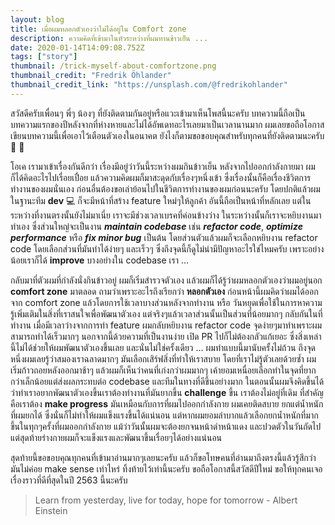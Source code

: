 ```yaml
---
layout: blog
title: เมื่อผมหลอกตัวเองว่าไม่ได้อยู่ใน Comfort zone
description: ความคิดที่เข้ามาในหัวระหว่างที่ผมทานข้าวเย็น ...
date: 2020-01-14T14:09:08.752Z
tags: ["story"]
thumbnail: /trick-myself-about-comfortzone.png
thumbnail_credit: "Fredrik Öhlander"
thumbnail_credit_link: "https://unsplash.com/@fredrikohlander"
---
```


สวัสดีครับเพื่อนๆ พี่ๆ น้องๆ ที่ยังติดตามกันอยู่หรือแวะเข้ามาเห็นโพสนี้นะครับ บทความนี้ถือเป็นบทความแรกของปีหลังจากที่ห่างหายและไม่ได้อัพเดทอะไรเลยมาเป็นเวลานานมาก ผมเลยขอถือโอกาสเขียนบทความนี้เพื่อเอาไว้เตือนตัวเองในอนาคต  ยังไงก็ตามขอขอบคุณสำหรับทุกคนที่ยังติดตามนะครับ :pray: :pray:

โอเค เรามาเข้าเรื่องกันดีกว่า เรื่องมีอยู่ว่าวันนี้ระหว่างผมกินข้าวเย็น หลังจากไปออกกำลังกายมา ผมก็ได้คิดอะไรไปเรื่อยเปื่อย แล้วความคิดผมก็มาสะดุดกับเรื่องๆหนึ่งเข้า ซึ่งเรื่องนั้นก็คือเรื่องชีวิตการทำงานของผมนั่นเอง ก่อนอื่นต้องขอเล่าย้อนไปในชีวิตการทำงานของผมก่อนนะครับ โดยปกติแล้วผมในฐานะทีม **dev** :computer: ก็จะมีหน้าที่สร้าง feature ใหม่ๆให้ลูกค้า อันนี้ถือเป็นหน้าที่หลักเลย แต่ในระหว่างที่งานตรงนั้นยังไม่มาเนี่ย เราจะมีช่วงเวลาเบรคที่ค่อนข้างว่าง ในระหว่างนั้นก็เราจะหยิบงานมาทำเอง ซึ่งส่วนใหญ่จะเป็นงาน _**maintain codebase**_ เช่น _**refactor code**_, _**optimize performance**_ หรือ _**fix minor bug**_ เป็นต้น โดยส่วนตัวแล้วผมก็จะเลือกหยิบงาน refactor code โดยเลือกส่วนที่มันทำได้ง่ายๆ และเร็วๆ ซึ่งถึงจุดนี้ก็ดูไม่น่ามีปัญหาอะไรใช่ไหมครับ เพราะอย่างน้อยเราก็ได้ **improve** บางอย่างใน codebase เรา ...

กลับมาที่ตัวผมที่กำลังนั่งกินข้าวอยู่ ผมก็เริ่มสำรวจตัวเอง แล้วผมก็ได้รู้ว่าผมหลอกตัวเองว่าผมอยู่นอก **comfort zone** มาตลอด ถามว่าเพราะอะไรถึงเรียกว่า **หลอกตัวเอง** ก่อนหน้านี้ผมคิดว่าผมได้ออกจาก comfort zone แล้วโดยการใช้เวลาบางส่วนหลังจากทำงาน หรือ วันหยุดเพื่อใช้ในการหาความรู้เพิ่มเติมในสิ่งที่เราสนใจเพื่อพัฒนาตัวเอง แต่จริงๆแล้วเวลาส่วนนั้นเป็นส่วนที่น้อยมากๆ กลับกันในที่ทำงาน เมื่อมีเวลาว่างจากการทำ feature ผมกลับหยิบงาน refactor code จุดง่ายๆมาทำเพราะผมสามารถทำได้เร็วมากๆ นอกจากนี้ด้วยความที่เป็นงานง่าย เปิด PR ไปก็ไม่ต้องกลัวแก้เยอะ ซึ่งสิ่งเหล่านี้ไม่ได้ช่วยให้ผมพัฒนาตัวเองขึ้นเลย และนั่นไม่ใช่ครั้งเดียว ... ผมทำแบบนี้มานับครั้งไม่ถ้วน ถึงจุดหนึ่งผมเลยรู้ว่าสมองเราฉลาดมากๆ มันเลือกเสิร์ฟสิ่งที่ทำให้เราสบาย โดยที่เราไม่รู้ตัวเลยด้วยซ้ำ ผมเริ่มก้าวถอยหลังออกมาช้าๆ แล้วผมก็เห็นว่าคนที่เก่งกว่าผมมากๆ เค้ายอมเหนื่อยเลือกทำในจุดที่ยากกว่าเล็กน้อยแต่ส่งผลกระทบต่อ codebase และทีมในทางที่ดีขึ้นอย่างมาก ในตอนนั้นผมจึงคิดขึ้นได้ว่าท่าเราอยากพัฒนาตัวเองขึ้นเราต้องทำงานที่มันยากขึ้น **challenge** ขึ้น เราต้องไม่อยู่ที่เดิม ที่สำคัญคือเราต้อง **make progress** มันเหมือนกับการที่ผมไปออกกำลังกาย ผมเคยติดสบาย ยกแต่น้ำหนักที่ผมยกได้ ซึ่งนั่นก็ไม่ทำให้ผมแข็งแรงขึ้นได้แน่นอน แต่หากผมยอมลำบากแล้วเลือกยกน้ำหนักที่มากขึ้นในทุกๆครั้งที่ผมออกกำลังกาย แม้ว่าวันนั้นผมจะต้องยกจนหน้าดำหน้าแดง และปวดตัวในวันถัดไป แต่สุดท้ายร่างกายผมก็จะแข็งแรงและพัฒนาขึ้นเรื่อยๆได้อย่างแน่นอน

สุดท้ายนี้ขอขอบคุณทุกคนที่เข้ามาอ่านมากๆเลยนะครับ แล้วก็ขอโทษคนที่อ่านมาถึงตรงนี้แล้วรู้สึกว่ามันไม่ค่อย make sense เท่าไหร่ ทิ้งท้ายไว้เท่านี้นะครับ ขอถือโอกาสนี้สวัสดีปีใหม่ ขอให้ทุกคนเจอเรื่องราวที่ดีที่สุดในปี 2563 นี้นะครับ

> Learn from yesterday, live for today, hope for tomorrow - Albert Einstein